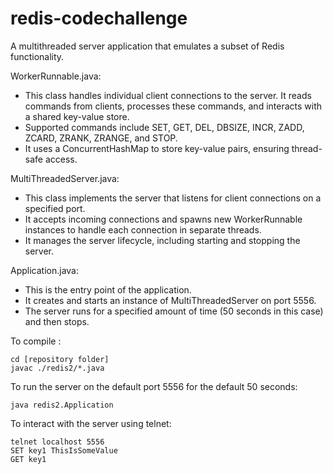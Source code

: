 # redis-codechallenge
A multithreaded server application that emulates a subset of Redis functionality.

WorkerRunnable.java: 
* This class handles individual client connections to the server. It reads commands from clients, processes these commands, and interacts with a shared key-value store.
* Supported commands include SET, GET, DEL, DBSIZE, INCR, ZADD, ZCARD, ZRANK, ZRANGE, and STOP.
* It uses a ConcurrentHashMap to store key-value pairs, ensuring thread-safe access.

MultiThreadedServer.java:
* This class implements the server that listens for client connections on a specified port.
* It accepts incoming connections and spawns new WorkerRunnable instances to handle each connection in separate threads.
* It manages the server lifecycle, including starting and stopping the server.

Application.java:
* This is the entry point of the application.
* It creates and starts an instance of MultiThreadedServer on port 5556.
* The server runs for a specified amount of time (50 seconds in this case) and then stops.

To compile :
```
cd [repository folder]
javac ./redis2/*.java
```

To run the server on the default port 5556 for the default 50 seconds:
```
java redis2.Application
```

To interact with the server using telnet:
```
telnet localhost 5556
SET key1 ThisIsSomeValue
GET key1
```
